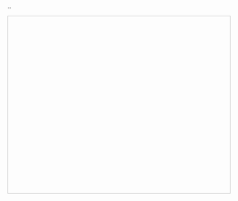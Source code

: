 ..
<div style="height: 400px; overflow-y: scroll; border: 1px solid #ccc;">
    <asp:GridView ID="Mis_Grid" runat="server"
                  AutoGenerateColumns="False"
                  CssClass="fixed-header-grid"
                  OnRowCreated="Mis_Records_RowCreated">
        <!-- Your columns here -->
    </asp:GridView>
</div>


<style>
    .fixed-header-grid {
        width: 100%;
        border-collapse: separate;
        border-spacing: 0;
    }

    .fixed-header-grid th {
        position: sticky;
        top: 0;
        background-color: #f9f9f9;
        z-index: 2;
        border-bottom: 2px solid #ddd;
    }

    .groupHeader {
        background-color: #e1e1e1;
        font-weight: bold;
    }
</style>
